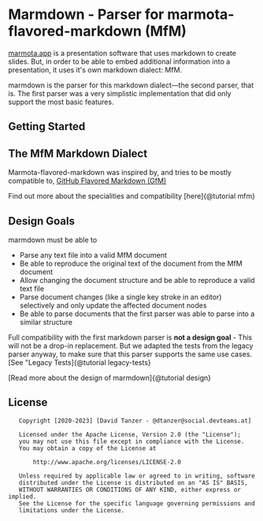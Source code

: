 # Marmdown - Parser for marmota-flavored-markdown (MfM)

[marmota.app](https://marmota.app) is a presentation software that uses markdown
to create slides. But, in order to be able to embed additional information
into a presentation, it uses it's own markdown dialect: MfM.

marmdown is the parser for this markdown dialect&mdash;the second parser, that is.
The first parser was a very simplistic implementation that did only support the
most basic features.

## Getting Started

## The MfM Markdown Dialect

Marmota-flavored-markdown was inspired by, and tries to be mostly compatible to,
[GitHub Flavored Markdown (GfM)](https://github.github.com/gfm/)

Find out more about the specialities and compatibility [here]{@tutorial mfm}

## Design Goals

marmdown must be able to

* Parse any text file into a valid MfM document
* Be able to reproduce the original text of the document from the MfM document
* Allow changing the document structure and be able to reproduce a valid text file
* Parse document changes (like a single key stroke in an editor) selectively and only update the affected document nodes
* Be able to parse documents that the first parser was able to parse into a similar structure

Full compatibility with the first markdown parser is **not a design goal** - 
This will not be a drop-in replacement. But we adapted the tests from the
legacy parser anyway, to make sure that this parser supports the same use
cases. [See "Legacy Tests]{@tutorial legacy-tests}

[Read more about the design of marmdown]{@tutorial design}

## License

```
   Copyright [2020-2023] [David Tanzer - @dtanzer@social.devteams.at]

   Licensed under the Apache License, Version 2.0 (the "License");
   you may not use this file except in compliance with the License.
   You may obtain a copy of the License at

       http://www.apache.org/licenses/LICENSE-2.0

   Unless required by applicable law or agreed to in writing, software
   distributed under the License is distributed on an "AS IS" BASIS,
   WITHOUT WARRANTIES OR CONDITIONS OF ANY KIND, either express or implied.
   See the License for the specific language governing permissions and
   limitations under the License.
```
